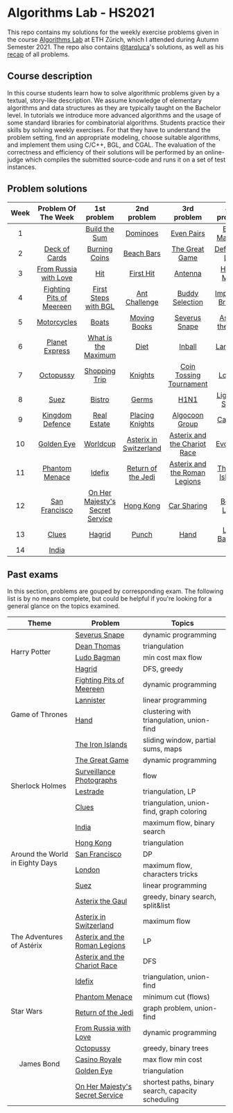 # Algorithms Lab - HS2021
This repo contains my solutions for the weekly exercise problems given in the course [Algorithms Lab](https://cadmo.ethz.ch/education/lectures/HS21/algolab/index.html) at ETH Zūrich, which I attended during Autumn Semester 2021. The repo also contains [@tarqluca](https://github.com/tarqluca)'s solutions, as well as his [recap](resources/recap.pdf) of all problems.

## Course description
In this course students learn how to solve algorithmic problems given by a textual, story-like description. We assume knowledge of elementary algorithms and data structures as they are typically taught on the Bachelor level. In tutorials we introduce more advanced algorithms and the usage of some standard libraries for combinatorial algorithms. Students practice their skills by solving weekly exercises. For that they have to understand the problem setting, find an appropriate modeling, choose suitable algorithms, and implement them using C/C++, BGL, and CGAL. The evaluation of the correctness and efficiency of their solutions will be performed by an online-judge which compiles the submitted source-code and runs it on a set of test instances.

## Problem solutions
| Week  |  Problem Of The Week  |  1st problem  |  2nd problem  |  3rd problem  |  4th problem  |
|:-----:|:---------------------:|:-------------:|:-------------:|:-------------:|:-------------:|
| 1     ||[Build the Sum](./problems/build-sum/)|[Dominoes](./problems/dominoes/)|[Even Pairs](./problems/even-pairs/)|[Even Matrices](./problems/even-matrices/)|
| 2     |[Deck of Cards](./problems/deck-cards/)|[Burning Coins](./problems/burning-coins)|[Beach Bars](./problems/beach-bars/)|[The Great Game](./problems/great-game/)|[Defensive Line](./problems/defensive-line/)|
| 3     |[From Russia with Love](./problems/from-russia/)|[Hit](./problems/hit/)|[First Hit](./problems/first-hit/)|[Antenna](./problems/antenna/)|[Hiking Maps](./problems/hiking-maps/)|
| 4     |[Fighting Pits of Meereen](./problems/fighting-pits-meereen/)|[First Steps with BGL](./problems/first-steps-bgl/)|[Ant Challenge](./problems/ant-challenge/)|[Buddy Selection](./problems/buddy-selection/)|[Important Bridges](./problems/important-bridges/)|
| 5 |[Motorcycles](./problems/motorcycles)|[Boats](./problems/boats/)|[Moving Books](./problems/moving-books/)|[Severus Snape](./problems/severus-snape/)|[Asterix the Gaul](./problems/asterix-the-gaul/)|
| 6 |[Planet Express](./problems/planet-express/)|[What is the Maximum](./problems/what-is-the-maximum/)|[Diet](./problems/diet/)|[Inball](./problems/inball/)|[Lannister](./problems/lannister/)|
| 7 |[Octopussy](./problems/octopussy)|[Shopping Trip](./problems/shopping-trip/)|[Knights](./problems/knights/)|[Coin Tossing Tournament](./problems/coin-tossing-tournament/)|[London](./problems/london/)|
| 8 |[Suez](./problems/suez/)|[Bistro](./problems/bistro/)|[Germs](./problems/germs/)|[H1N1](./problems/h1n1/)|[Light the Stage](./problems/light-the-stage/)|
| 9 |[Kingdom Defence](./problems/kingdom-defence/)|[Real Estate](./problems/real-estate/)|[Placing Knights](./problems/placing-knights)|[Algocoon Group](./problems/algocoon-group/)|[Canteen](./problems/canteen/)|
| 10 |[Golden Eye](./problems/golden-eye/)|[Worldcup](./problems/worldcup/)|[Asterix in Switzerland](./problems/asterix-in-switzerland/)|[Asterix and the Chariot Race](./problems/asterix-and-the-chariot-race/)|[Evolution](./problems/evolution/)|
| 11 |[Phantom Menace](./problems/phantom-menace/)|[Idefix](./problems/idefix/)|[Return of the Jedi](./problems/return-of-the-jedi/)|[Asterix and the Roman Legions](./problems/asterix-and-the-roman-legions/)|[The Iron Islands](./problems/the-iron-islands/)|
| 12 |[San Francisco](./problems/san-francisco/)|[On Her Majesty's Secret Service](./problems/secret-service)|[Hong Kong](./problems/hong-kong/)|[Car Sharing](./problems/car-sharing/)|[Bonus Level](./problems/bonus-level/)|
| 13 |[Clues](./problems/clues/) |[Hagrid](./problems/hagrid/)|[Punch](./problems/punch/)| [Hand](./problems/hand/)|[Ludo Bagman](./problems/ludo-bagman/)|
| 14 | [India](./problems/india/)| | | | |

## Past exams
In this section, problems are gouped by corresponding exam. The following list is by no means complete, but could be helpful if you're looking for a general glance on the topics examined.
<table>
    <thead>
        <tr>
            <th>Theme</th>
            <th>Problem</th>
            <th>Topics</th>
        </tr>
    </thead>
    <tbody>
          <td rowspan=4> Harry Potter </td>
          <td> <a href="./problems/severus-snape/"> Severus Snape </a> </td>
          <td> dynamic programming </td>
        </tr>
        <tr>
          <td> <a href="./problems/hong-kong/"> Dean Thomas </a> </td>
          <td> triangulation </td>
        </tr>
        <tr>
          <td> <a href="./problems/ludo-bagman/"> Ludo Bagman </a> </td>
          <td> min cost max flow </td>
        </tr>
        <tr>
          <td> <a href="./problems/hagrid/"> Hagrid </a> </td>
          <td> DFS, greedy </td>
        </tr>
        <tr>
          <td rowspan=4> Game of Thrones</td>
          <td> <a href="./problems/fighting-pits-meereen/"> Fighting Pits of Meereen </a> </td>
          <td> dynamic programming </td>
        </tr>
        <tr>
          <td> <a href="./problems/lannister/"> Lannister </a> </td>
          <td> linear programming </td>
        </tr>
        <tr>
          <td> <a href="./problems/hand/"> Hand </a> </td>
          <td> clustering with triangulation, union-find</td>
        </tr>
        <tr>
          <td> <a href="./problems/the-iron-islands/"> The Iron Islands </a> </td>
          <td> sliding window, partial sums, maps </td>
        </tr>
        <tr>
          <td rowspan=4> Sherlock Holmes</td>
          <td> <a href="./problems/great-game/"> The Great Game </a> </td>
          <td> dynamic programming </td>
        </tr>
        <tr>
          <td> <a href="./problems/surveillance-photographs/"> Surveillance Photographs </a> </td>
          <td> flow </td>
        </tr>
        <tr>
          <td> <a href="./problems/lestrade/"> Lestrade </a> </td>
          <td> triangulation, LP </td>
        </tr>
        <tr>
          <td> <a href="./problems/clues/"> Clues </a> </td>
          <td> triangulation, union-find, graph coloring </td>
        </tr>
        <tr>
          <td rowspan=5> <br>Around the World in Eighty Days</br> </td>
          <td> <a href="./problems/india/"> India </a> </td>
          <td> maximum flow, binary search </td>
        </tr>
        <tr>
          <td> <a href="./problems/hong-kong/"> Hong Kong </a> </td>
          <td> triangulation </td>
        </tr>
        <tr>
          <td> <a href="./problems/san-francisco/"> San Francisco</a> </td>
          <td> DP </td>
        </tr>
        <tr>
          <td> <a href="./problems/london/"> London </a> </td>
          <td> maximum flow, characters tricks </td>
        </tr>
        <tr>
          <td> <a href="./problems/suez/"> Suez </a> </td>
          <td> linear programming </td>
        </tr>
        <tr>
        <tr>
          <td rowspan=5> The Adventures of Astérix </td>
          <td> <a href="./problems/asterix-the-gaul/"> Asterix the Gaul </a> </td>
          <td> greedy, binary search, split&list </td>
        </tr>
        <tr>
          <td> <a href="./problems/asterix-in-switzerland/"> Asterix in Switzerland </a> </td>
          <td> maximum flow </td>
        </tr>
        <tr>
          <td> <a href="./problems/asterix-and-the-roman-legions"> Asterix and the Roman Legions </a> </td>
          <td> LP </td>
        </tr>
        <tr>
          <td> <a href="./problems/asterix-and-the-chariot-race/"> Asterix and the Chariot Race </a> </td>
          <td> DFS </td>
        </tr>
        <tr>
          <td> <a href="./problems/idefix/"> Idefix </a> </td>
          <td> triangulation, union-find </td>
        </tr>
        <tr>
          <td rowspan=2> <br>Star Wars</br> </td>
          <td> <a href="./problems/phantom-menace/"> Phantom Menace </a> </td>
          <td> minimum cut (flows)</td>
        </tr>
        <tr>
          <td> <a href="./problems/return-of-the-jedi/"> Return of the Jedi</a> </td>
          <td> graph problem, union-find </td>
        </tr>
        <tr>
          <td rowspan=5> <center>James Bond</center> </td>
          <td> <a href="./problems/from-russia/"> From Russia with Love </a> </td>
          <td> dynamic programming </td>
        </tr>
        <tr>
          <td> <a href="./problems/octopussy/"> Octopussy </a> </td>
          <td> greedy, binary trees </td>
        </tr>
        <tr>
          <td> <a href="./problems/casino-royale/"> Casino Royale </a> </td>
          <td> max flow min cost </td>
        </tr>
        <tr>
          <td> <a href="./problems/golden-eye/"> Golden Eye </a> </td>
          <td> triangulation </td>
        </tr>
        <tr>
          <td> <a href="./problems/secret-service/"> On Her Majesty's Secret Service </a> </td>
          <td> shortest paths, binary search, capacity scheduling </td>
        </tr>
    </tbody>
</table>







